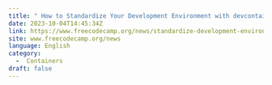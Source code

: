 ```yaml
---
title: " How to Standardize Your Development Environment with devcontainer.json "
date: 2023-10-04T14:45:34Z
link: https://www.freecodecamp.org/news/standardize-development-environment-with-devcontainers/?utm_medium=RSS&utm_source=news.12bit.vn
site: www.freecodecamp.org/news
language: English
category:
  -  Containers 
draft: false
---
```

